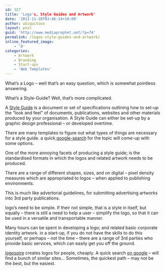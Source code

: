 ```yaml
---
id: 327
title: 'Logo's, Style Guides and Artwork'
date: '2012-11-28T03:46:14+10:00'
author: ubiquitous
layout: post
guid: 'http://www.mediaprophet.net/?p=74'
permalink: /logos-style-guides-and-artwork/
inline_featured_image:
    - '0'
categories:
    - Artwork
    - Branding
    - Start-ups
    - 'Web Templates'
---
```


What’s a Logo – well that’s an easy question, which is somewhat pointless answering.

What’s a Style-Guide? Well, that’s more complicated.

A [Style Guide](http://en.wikipedia.org/wiki/Style_guide) is a document or set of specifications outlining how to set-up the “look and feel” of documents, publications, websites and other materials produced by your organisation. A Style Guide can either be set-up by a graphic design professional – or developed overtime.

There are many templates to figure out what types of things are necessary for a style guide. a quick[ google-search](https://www.google.com.au/search?q=styleguide+template "Style Guide Templates") for the topic will come-up with some options.

One of the more annoying facets of producing a style guide; is the standardised formats in which the logos and related artwork needs to be produced.

There are a range of different shapes, sizes, and on digital – pixel density measures which are appropriated to logos – when applied to publishing environments.

This is much like advertorial guidelines, for submitting advertising artworks into 3rd party publications.

logo’s need to be simple. If their not simple, that is a style in itself, but equally – there is still a need to help a user – simplify the logo, so that it can be used in a versatile and transportable manner.

Many hours can be spent in developing a logo; and related basic corporate identity artwork. in a start-up, if you do not have the skills to do this yourself, or perhaps – not the time – there are a range of 3rd parties who provide basic services, which can easily get you off the ground.

[logospire](http://www.logospire.com/ "LogoSpire") creates logos for people, cheaply. A quick search [on google](https://www.google.com.au/search?q=related:www.logospire.com/ "Search related sites LogoSpire") – will find a bunch of similar sites… Sometimes, the quickest path – may not be the best, but the easiest.